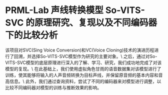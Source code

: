 # PRML-Lab 声线转换模型 So-VITS-SVC 的原理研究、复现以及不同编码器下的比较分析
该项目对SVC(Sing Voice Conversion)和VC(Voice Cloning)技术的演进历程进行了回溯，并选择So-VITS-SVC模型作为研究的主要对象。\\
之后，通过对So-VITS-SVC模型的底层原理进行深入的了解、学习、研究，我们成功地完成了对该模型的复现。\\
在此基础上，我们使用虚拟角色甘雨的语音数据集对该模型进行了训练，使其能够将输入的人声音频转换为目标声线，并保留原音频的基本内容和音高信息。\\
此外，我们通过查询资料，尝试了不同的编码器来对模型进行调整，以比较不同编码器对模型的训练与推断效果的影响。

